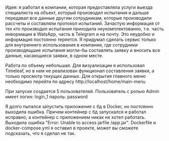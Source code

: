 Идея: я работал в компании, которая предоставляла услуги выезда специалиста на объект, который производил испытания и дальше передавал все данные другим сотрудникам, которые производили рассчеты и составляли протокол испытаний. 
  Зачастую информация от тех кто производил испытания приходила неукомплектованно, т.е. часть инвормации в WatsApp, часть в Telegram и на почту. Это неудобно и информация постоянно теряется. 
  Я придумал сделать сервис только для внутреннего использования в компании, где сотрудники производящшие испытания могли-бы составлять заявку и вносить все данные, касающиеся заявки, в одном месте.

Работа по объему небольшая. 
Для визуализации я использовал Timeleaf, но в нем не реализован функционал составления заявки, а только просмотр текущих данных.
Для открытия главного меню необходимо перейти по адресу http://localhost/home/main-menu

При запуске создается 5 пользователей. Пользователь с ролью Admin имеет логин: login_1  пароль: password

Я долго пытался запустить приложение с бд в Docker, но постоянно выходила ошибка. Причем контейнер с бд запускался и работал исправно, а контейнер с приложением никак не хотел работать. Выходила ошибка "Error: Unable to access jarfile /app.jar".
Dockerfile и docker-compose.yml я оставил в проекте, может вы сможете подсказать, что я сделал не так.
